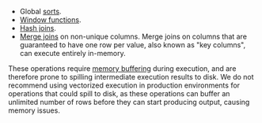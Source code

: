 - Global [sorts](query-order.html).
- [Window functions](window-functions.html).
- [Hash joins](joins.html#hash-joins).
- [Merge joins](joins.html#merge-joins) on non-unique columns. Merge joins on columns that are guaranteed to have one row per value, also known as "key columns", can execute entirely in-memory.

These operations require [memory buffering](https://en.wikipedia.org/wiki/Data_buffer) during execution, and are therefore prone to spilling intermediate execution results to disk. We do not recommend using vectorized execution in production environments for operations that could spill to disk, as these operations can buffer an unlimited number of rows before they can start producing output, causing memory issues.
